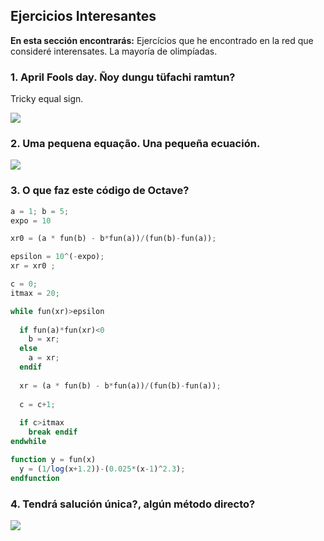 ## Ejercicios Interesantes

**En esta sección encontrarás:** Ejercícios que he encontrado en la red que consideré interensates. La mayoría de olimpíadas.  

### 1. April Fools day. Ñoy dungu tüfachi ramtun?

Tricky equal sign.

<img src="https://render.githubusercontent.com/render/math?math=%5CLARGE%20e%20-%20%5Cdfrac%7Be%7D%7B%5Cpi%7D%2B%5Cdfrac%7Be%7D%7B%5Cpi%5E2%7D-%5Cdfrac%7Be%7D%7B%5Cpi%5E3%7D%2B%5Cdfrac%7Be%7D%7B%5Cpi%5E4%7D-%5Cdfrac%7Be%7D%7B%5Cpi%5E5%7D%2B%5Cdots%3D%5Cleft(%5Cdfrac%7B%5Cpi%7D%7Be%7D%5Cright)%5E%7B5%7D">

### 2. Uma pequena equação. Una pequeña ecuación. 

<img src="https://render.githubusercontent.com/render/math?math=%5CLARGE%206%20%5Csqrt%5Bx%5D%7B9%7D%20-%2013%20%5Csqrt%5Bx%5D%7B6%7D%20%2B%206%5Csqrt%5Bx%5D%7B4%7D%20%3D%200">


### 3. O que faz este código de Octave?

```octave
a = 1; b = 5;
expo = 10

xr0 = (a * fun(b) - b*fun(a))/(fun(b)-fun(a));

epsilon = 10^(-expo); 
xr = xr0 ;

c = 0; 
itmax = 20;

while fun(xr)>epsilon 
  
  if fun(a)*fun(xr)<0
    b = xr;
  else
    a = xr;
  endif
  
  xr = (a * fun(b) - b*fun(a))/(fun(b)-fun(a));
  
  c = c+1;
 
  if c>itmax
    break endif
endwhile

function y = fun(x)
  y = (1/log(x+1.2))-(0.025*(x-1)^2.3);
endfunction
```

### 4. Tendrá salución única?, algún método directo?

<img src="https://render.githubusercontent.com/render/math?math=%5CLARGE%20x%5E%7Bx%5E%7Bx%7D%7D%20%3D%20%5Cleft(%5Cfrac%7B1%7D%7B2%7D%5Cright)%5E%7B%5Csqrt%7B2%7D%7D">
